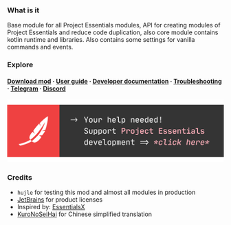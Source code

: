 ### What is it

Base module for all Project Essentials modules, API for creating modules of Project Essentials and reduce code duplication, also core module contains kotlin runtime and libraries. Also contains some settings for vanilla commands and events.

### Explore

#### [Download mod](https://github.com/ProjectEssentials/ProjectEssentials-Core/releases/download/v1.15.2-1.1.0/ProjectEssentials-Core-MOD-1.15.2-1.1.0.jar) · [User guide](https://mairwunnx.gitbook.io/project-essentials/project-essentials-core#how-to-install) · [Developer documentation](https://mairwunnx.gitbook.io/project-essentials/project-essentials-core#using-as-api) · [Troubleshooting](https://github.com/ProjectEssentials/ProjectEssentials-Core/issues/new/choose) · [Telegram](https://t.me/minecraftforge) · [Discord](https://discord.gg/VU9XZAt)

[![](https://github.com/ProjectEssentials/ProjectEssentials-Assets/raw/ASSETS-20-Q2/assets/common/support.png)](https://gist.github.com/MairwunNx/fda95062618db6880ef8ee06e1bba54f)

### Credits

- `hujle` for testing this mod and almost all modules in production
- [JetBrains](https://www.jetbrains.com/) for product licenses
- Inspired by: [EssentialsX](https://github.com/EssentialsX)
- [KuroNoSeiHai](https://github.com/KuroNoSeiHai) for Chinese simplified translation
